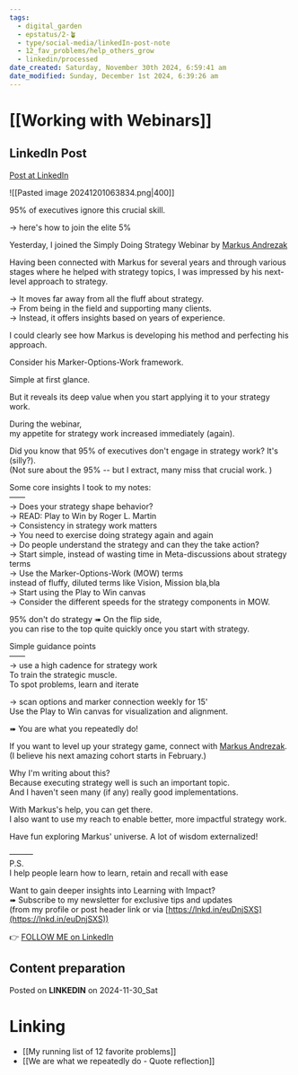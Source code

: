 ```yaml
---
tags:
  - digital_garden
  - epstatus/2-🪴
  - type/social-media/linkedIn-post-note
  - 12_fav_problems/help_others_grow
  - linkedin/processed
date_created: Saturday, November 30th 2024, 6:59:41 am
date_modified: Sunday, December 1st 2024, 6:39:26 am
---
```

# [[Working with Webinars]]
## LinkedIn Post
[Post at LinkedIn](https://www.linkedin.com/posts/sebastiankamilli_95-of-executives-ignore-this-crucial-skill-activity-7268519229211959296-YnWo?utm_source=share&utm_medium=member_desktop)

![[Pasted image 20241201063834.png|400]]

95% of executives ignore this crucial skill.  
  
→ here's how to join the elite 5%  
  
Yesterday, I joined the Simply Doing Strategy Webinar by [](https://www.linkedin.com/in/ACoAAAMK_DMBJzkWYLNvJNYLK4jJCPycaoTSYRQ)[Markus Andrezak](https://www.linkedin.com/in/markusandrezak/)  
  
Having been connected with Markus for several years and through various stages where he helped with strategy topics, I was impressed by his next-level approach to strategy.  
  
→ It moves far away from all the fluff about strategy.  
→ From being in the field and supporting many clients.  
→ Instead, it offers insights based on years of experience.  
  
I could clearly see how Markus is developing his method and perfecting his approach.  
  
Consider his Marker-Options-Work framework.  
  
Simple at first glance.  
  
But it reveals its deep value when you start applying it to your strategy work.  
  
During the webinar,  
my appetite for strategy work increased immediately (again).  
  
Did you know that 95% of executives don't engage in strategy work? It's (silly?).  
(Not sure about the 95% -- but I extract, many miss that crucial work. )  
  
Some core insights I took to my notes:  
——  
→ Does your strategy shape behavior?  
→ READ: Play to Win by Roger L. Martin  
→ Consistency in strategy work matters  
→ You need to exercise doing strategy again and again  
→ Do people understand the strategy and can they the take action?  
→ Start simple, instead of wasting time in Meta-discussions about strategy terms  
→ Use the Marker-Options-Work (MOW) terms  
instead of fluffy, diluted terms like Vision, Mission bla,bla  
→ Start using the Play to Win canvas  
→ Consider the different speeds for the strategy components in MOW.  

95% don't do strategy ➠ On the flip side,  
you can rise to the top quite quickly once you start with strategy.  

Simple guidance points  
——  
→ use a high cadence for strategy work  
To train the strategic muscle.  
To spot problems, learn and iterate  
  
→ scan options and marker connection weekly for 15'  
Use the Play to Win canvas for visualization and alignment.  

➠ You are what you repeatedly do!  
  
If you want to level up your strategy game, connect with [Markus Andrezak](https://www.linkedin.com/in/markusandrezak/).  
(I believe his next amazing cohort starts in February.)  

Why I'm writing about this?  
Because executing strategy well is such an important topic.  
And I haven't seen many (if any) really good implementations.  
  
With Markus's help, you can get there.  
I also want to use my reach to enable better, more impactful strategy work.  
  
Have fun exploring Markus' universe. A lot of wisdom externalized!  
  
———  
P.S.  
I help people learn how to learn, retain and recall with ease  
  
Want to gain deeper insights into Learning with Impact?  
➠ Subscribe to my newsletter for exclusive tips and updates  
(from my profile or post header link or via [https://lnkd.in/euDnjSXS](https://lnkd.in/euDnjSXS))

👉 [FOLLOW ME on LinkedIn](https://www.linkedin.com/comm/mynetwork/discovery-see-all?usecase=PEOPLE_FOLLOWS&followMember=sebastiankamilli)

## Content preparation

Posted on **LINKEDIN** on 2024-11-30_Sat
# Linking
+ [[My running list of 12 favorite problems]]
+ [[We are what we repeatedly do - Quote reflection]]